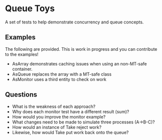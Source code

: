 # Queue Toys

A set of tests to help demonstrate concurrency and queue concepts.

## Examples

The following are provided. This is work in progress and you can contribute to the examples!

   - AsArray demonstrates caching issues when using an non-MT-safe container.
   - AsQueue replaces the array with a MT-safe class
   - AsMonitor uses a third entity to check on work
   
 ## Questions
 
   - What is the weakness of each approach?
   - Why does each monitor test have a different result (sum)? 
   - How would you improve the monitor example?
   - What changes need to be made to simulate three processes (A->B-C)?
   - How would an instance of Take reject work?
   - Likewise, how would Take put work back onto the queue?
